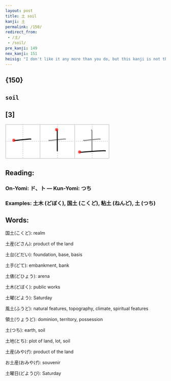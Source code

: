 ```yaml
---
layout: post
title: 土 soil
kanji: 土
permalink: /150/
redirect_from:
 - /土/
 - /soil/
pre_kanji: 149
nex_kanji: 151
heisig: "I don't like it any more than you do, but this kanji is not the pictograph it is trumped up to be: a mound of <b>soil</b> piled on the ground. All I can recommend is that you memorize it as it is. Anyway, it will be occurring with such frequency that you have almost no chance of forgetting it, even if you try."
---
```


## {150}

## `soil`

## [3]

<div class="stroke"><img src="../images/E59C9F.png" /></div>

## Reading:

### On-Yomi: ド、ト &mdash; Kun-Yomi: つち

### Examples: 土木 (どぼく), 国土 (こくど), 粘土 (ねんど), 土 (つち)

## Words:

国土(こくど): realm

土産(どさん): product of the land

土台(どだい): foundation, base, basis

土手(どて): embankment, bank

土俵(どひょう): arena

土木(どぼく): public works

土曜(どよう): Saturday

風土(ふうど): natural features, topography, climate, spiritual features

領土(りょうど): dominion, territory, possession

土(つち): earth, soil

土地(とち): plot of land, lot, soil

土産(みやげ): product of the land

お土産(おみやげ): souvenir

土曜日(どようび): Saturday
